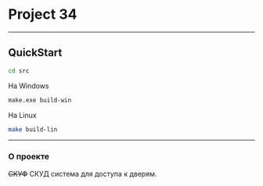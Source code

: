 # Project 34
<hr>

## QuickStart

```bash
cd src
```

На Windows
```bash
make.exe build-win
```

На Linux
```bash
make build-lin
```

<hr>

### О проекте

<s>СКУФ</s> СКУД система для доступа к дверям.
